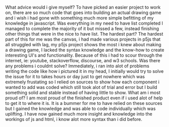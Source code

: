 What advice would i give myself?
    To have picked an easier project to work on, there are so much code that goes into building an actual drawing game and i wish i had gone with something much more simple befitting of my knowledge in javascript. 
Was everything in my need to have list completed
    I managed to complete the majority of it but missed a few, instead finishing other things that were in the nice to have list.
The hardest part?
    The hardest part of this for me was the canvas, i had made various projects in p5js that all struggled with lag, my p5js project shows the most i knew about making a drawing game, I lacked the syntax knowledge and the know-how to create interesting UI's and functionality. Because of this i had to scour through the internet, ie: youtube, stackoverflow, discourse, and w3 schools.
Was there any problems i couldnt solve?
    Immediately, i ran into alot of problems writing the code like how i pictured it in my head, I initially would try to solve the issue for it to takes hours or day just to get nowhere which was extremely frustating so I relied on sources to show how each component i wanted to add was coded which still took alot of trial and error but I build something solid and stable instead of having little to show.
What am i most proud of?
    I am most proud of the finished product even if i used alot of help to get it to where it is. It is a bummer for me to have relied on these sources but I gained the knowledge and was able to code individually which was uplifting. I have now gained much more insight and knowledge into the workings of js and html, i know alot more syntax than i did before.
